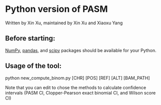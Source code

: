# Python version of PASM

Written by Xin Xu, maintained by Xin Xu and Xiaoxu Yang

## Before starting:
[NumPy](https://numpy.org/), [pandas](https://pandas.pydata.org/), and [scipy](https://www.scipy.org/) packages should be available for your Python.

## Usage of the tool:
python new_compute_binom.py [CHR] [POS] [REF] [ALT] [BAM_PATH]

Note that you can edit to chose the methods to calculate confidence intervals (PASM CI, Clopper-Pearson exact binomial CI, and Wilson score CI)
